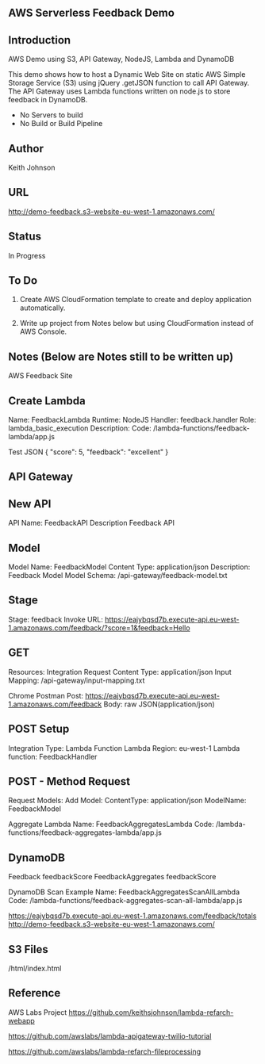 AWS Serverless Feedback Demo
----------------------------

Introduction
------------
AWS Demo using S3, API Gateway, NodeJS, Lambda and DynamoDB

This demo shows how to host a Dynamic Web Site on static AWS Simple Storage Service (S3) using jQuery .getJSON function to call API Gateway.
The API Gateway uses Lambda functions written on node.js to store feedback in DynamoDB.

- No Servers to build
- No Build or Build Pipeline

Author
------ 
Keith Johnson

URL
---
http://demo-feedback.s3-website-eu-west-1.amazonaws.com/

Status
------
In Progress

To Do
-----
1. Create AWS CloudFormation template to create and deploy application automatically.

2. Write up project from Notes below but using CloudFormation instead of AWS Console.

Notes (Below are Notes still to be written up)
----------------------------------------------

AWS Feedback Site

Create Lambda
-------------
Name: FeedbackLambda
Runtime: NodeJS
Handler: feedback.handler
Role: lambda_basic_execution
Description: 
Code: /lambda-functions/feedback-lambda/app.js

Test JSON
{
  "score": 5,
  "feedback": "excellent"
}

API Gateway
-----------

New API
-------
API Name: FeedbackAPI
Description Feedback API

Model
-----
Model Name: FeedbackModel
Content Type: application/json
Description: Feedback Model
Model Schema: /api-gateway/feedback-model.txt


Stage
-----
Stage: feedback
Invoke URL: 
https://eajybqsd7b.execute-api.eu-west-1.amazonaws.com/feedback/?score=1&feedback=Hello

GET
---
Resources: Integration Request
Content Type: application/json
Input Mapping: /api-gateway/input-mapping.txt


Chrome Postman
Post: https://eajybqsd7b.execute-api.eu-west-1.amazonaws.com/feedback
Body: raw
JSON(application/json)

POST Setup
----------
Integration Type: Lambda Function
Lambda Region: eu-west-1
Lambda function: FeedbackHandler

POST - Method Request
-------------------
Request Models:
Add Model:
ContentType: application/json
ModelName: FeedbackModel


Aggregate Lambda
Name: FeedbackAggregatesLambda
Code: /lambda-functions/feedback-aggregates-lambda/app.js

DynamoDB
---------
Feedback feedbackScore
FeedbackAggregates feedbackScore


DynamoDB Scan Example
Name: FeedbackAggregatesScanAllLambda
Code: /lambda-functions/feedback-aggregates-scan-all-lambda/app.js

https://eajybqsd7b.execute-api.eu-west-1.amazonaws.com/feedback/totals
http://demo-feedback.s3-website-eu-west-1.amazonaws.com/

S3 Files
--------
/html/index.html

Reference
---------
AWS Labs Project
https://github.com/keithsjohnson/lambda-refarch-webapp

https://github.com/awslabs/lambda-apigateway-twilio-tutorial

https://github.com/awslabs/lambda-refarch-fileprocessing

